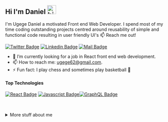 ## Hi I'm Daniel <img src="https://user-images.githubusercontent.com/1303154/88677602-1635ba80-d120-11ea-84d8-d263ba5fc3c0.gif" width="28px" height="28px" alt="hi">

I'm Ugege Daniel a motivated Front end Web Developer. I spend most of my time coding outstanding projects centred around reusability of simple and functional code resulting in user friendly UI's
:mailbox: Reach me out!

[![Twitter Badge](https://img.shields.io/badge/-@U_Danny-1ca0f1?style=flat&labelColor=1ca0f1&logo=twitter&logoColor=white&link=https://twitter.com/ugege_daniel)](https://twitter.com/ugege_daniel) [![Linkedin Badge](https://img.shields.io/badge/-UgegeDaniel-0e76a8?style=flat&labelColor=0e76a8&logo=linkedin&logoColor=white)](https://www.linkedin.com/in/daniel-ugege-50a499227) [![Mail Badge](https://img.shields.io/badge/-UgegeDaniel-c0392b?style=flat&labelColor=c0392b&logo=gmail&logoColor=white)](mailto:ugege62@gmail.com)

- 🤔 I’m currently looking for a job in React front end web development.
- 📫 How to reach me: ugege62@gmail.com.
- ⚡ Fun fact: I play chess and sometimes play basketball 🏀

#### Top Technologies

<!-- TODO: Make technologies links takes you to repositories -->

[![React Badge](https://img.shields.io/badge/-React-61DBFB?style=for-the-badge&labelColor=black&logo=react&logoColor=61DBFB)](#) [![Javascript Badge](https://img.shields.io/badge/-Javascript-F0DB4F?style=for-the-badge&labelColor=black&logo=javascript&logoColor=F0DB4F)](#)[![GraphQL Badge](https://img.shields.io/badge/-GraphQl-e535ab?style=for-the-badge&labelColor=black&logo=node.js&logoColor=e535ab)](#)


<br />
<br />


<details>
<summary>
  More stuff about me
</summary>

<br >

I love learning new things and putting out projects that put to practice what I have learnt 


#### Github Stats

![UgegeDaniel's github stats](https://github-readme-stats.vercel.app/api?username=UgegeDaniel&count_private=true&theme=tokyonight&hide=contribs,prs)

</details>
